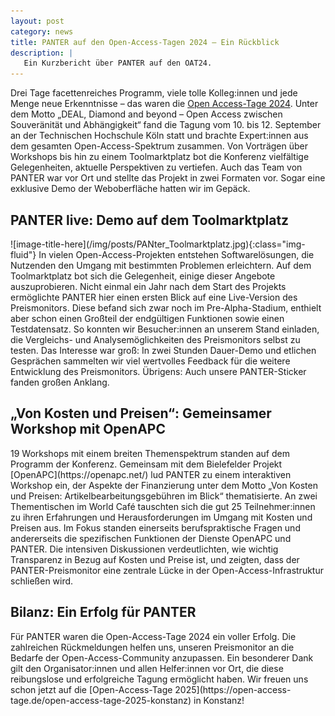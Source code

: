 ```yaml
---
layout: post
category: news
title: PANTER auf den Open-Access-Tagen 2024 – Ein Rückblick
description: |
   Ein Kurzbericht über PANTER auf den OAT24.
---
```

Drei Tage facettenreiches Programm, viele tolle Kolleg:innen und jede Menge neue Erkenntnisse – das waren die [Open Access-Tage 2024](https://open-access-tage.de/open-access-tage-2024-koeln). Unter dem Motto „DEAL, Diamond and beyond – Open Access zwischen Souveränität und Abhängigkeit“ fand die Tagung vom 10. bis 12. September an der Technischen Hochschule Köln statt und brachte Expert:innen aus dem gesamten Open-Access-Spektrum zusammen. Von Vorträgen über Workshops bis hin zu einem Toolmarktplatz bot die Konferenz vielfältige Gelegenheiten, aktuelle Perspektiven zu vertiefen. Auch das Team von PANTER war vor Ort und stellte das Projekt in zwei Formaten vor. Sogar eine exklusive Demo der Weboberfläche hatten wir im Gepäck.

<h2>PANTER live: Demo auf dem Toolmarktplatz</h2>
![image-title-here](/img/posts/PANter_Toolmarktplatz.jpg){:class="img-fluid"}
In vielen Open-Access-Projekten entstehen Softwarelösungen, die Nutzenden den Umgang mit bestimmten Problemen erleichtern. Auf dem Toolmarktplatz bot sich die Gelegenheit, einige dieser Angebote auszuprobieren. Nicht einmal ein Jahr nach dem Start des Projekts ermöglichte PANTER hier einen ersten Blick auf eine Live-Version des Preismonitors. Diese befand sich zwar noch im Pre-Alpha-Stadium, enthielt aber schon einen Großteil der endgültigen Funktionen sowie einen Testdatensatz. So konnten wir Besucher:innen an unserem Stand einladen, die Vergleichs- und Analysemöglichkeiten des Preismonitors selbst zu testen. Das Interesse war groß: In zwei Stunden Dauer-Demo und etlichen Gesprächen sammelten wir viel wertvolles Feedback für die weitere Entwicklung des Preismonitors. Übrigens: Auch unsere PANTER-Sticker fanden großen Anklang.

<h2>„Von Kosten und Preisen“: Gemeinsamer Workshop mit OpenAPC</h2>
19 Workshops mit einem breiten Themenspektrum standen auf dem Programm der Konferenz. Gemeinsam mit dem Bielefelder Projekt [OpenAPC](https://openapc.net/) lud PANTER zu einem interaktiven Workshop ein, der Aspekte der Finanzierung unter dem Motto „Von Kosten und Preisen: Artikelbearbeitungsgebühren im Blick“ thematisierte. An zwei Thementischen im World Café tauschten sich die gut 25 Teilnehmer:innen zu ihren Erfahrungen und Herausforderungen im Umgang mit Kosten und Preisen aus. Im Fokus standen einerseits berufspraktische Fragen und andererseits die spezifischen Funktionen der Dienste OpenAPC und PANTER. Die intensiven Diskussionen verdeutlichten, wie wichtig Transparenz in Bezug auf Kosten und Preise ist, und zeigten, dass der PANTER-Preismonitor eine zentrale Lücke in der Open-Access-Infrastruktur schließen wird.

<h2>Bilanz: Ein Erfolg für PANTER</h2>
Für PANTER waren die Open-Access-Tage 2024 ein voller Erfolg. Die zahlreichen Rückmeldungen helfen uns, unseren Preismonitor an die Bedarfe der Open-Access-Community anzupassen. Ein besonderer Dank gilt den Organisator:innen und allen Helfer:innen vor Ort, die diese reibungslose und erfolgreiche Tagung ermöglicht haben. Wir freuen uns schon jetzt auf die [Open-Access-Tage 2025](https://open-access-tage.de/open-access-tage-2025-konstanz) in Konstanz! 
